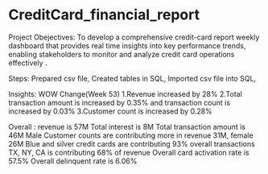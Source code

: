 # CreditCard_financial_report

Project Obejectives:
To develop a comprehensive credit-card report weekly dashboard that provides real time insights into key performance trends, enabling stakeholders to monitor and analyze credit card operations effectively .

Steps:
Prepared csv file,
Created tables in SQL,
Imported csv file into SQL,

Insights:
WOW Change(Week 53)
1.Revenue increased by 28%
2.Total transaction amount is increased by 0.35% and transaction count is increased by 0.03%
3.Customer  count is increased by 0.28%

Overall :
revenue is 57M
Total interest is 8M
Total transaction amount is 46M
Male Customer counts are contributing more in revenue 31M, female 26M
Blue and silver credit cards are contributing  93% overall transactions
TX, NY, CA is contributing  68% of revenue
Overall card activation rate is  57.5%
Overall delinquent rate is 6.06% 







